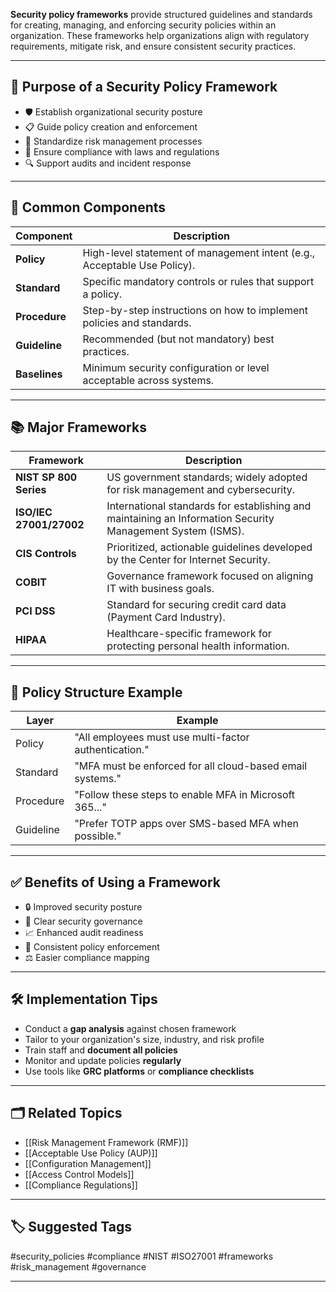 **Security policy frameworks** provide structured guidelines and standards for creating, managing, and enforcing security policies within an organization. These frameworks help organizations align with regulatory requirements, mitigate risk, and ensure consistent security practices.

---

## 🎯 Purpose of a Security Policy Framework

- 🛡️ Establish organizational security posture
- 📋 Guide policy creation and enforcement
- 🔁 Standardize risk management processes
- 🧭 Ensure compliance with laws and regulations
- 🔍 Support audits and incident response

---

## 🧩 Common Components

| Component          | Description |
|--------------------|-------------|
| **Policy**          | High-level statement of management intent (e.g., Acceptable Use Policy). |
| **Standard**        | Specific mandatory controls or rules that support a policy. |
| **Procedure**       | Step-by-step instructions on how to implement policies and standards. |
| **Guideline**       | Recommended (but not mandatory) best practices. |
| **Baselines**       | Minimum security configuration or level acceptable across systems. |

---

## 📚 Major Frameworks

| Framework           | Description |
|----------------------|-------------|
| **NIST SP 800 Series** | US government standards; widely adopted for risk management and cybersecurity. |
| **ISO/IEC 27001/27002** | International standards for establishing and maintaining an Information Security Management System (ISMS). |
| **CIS Controls**        | Prioritized, actionable guidelines developed by the Center for Internet Security. |
| **COBIT**               | Governance framework focused on aligning IT with business goals. |
| **PCI DSS**             | Standard for securing credit card data (Payment Card Industry). |
| **HIPAA**               | Healthcare-specific framework for protecting personal health information. |

---

## 🧱 Policy Structure Example

| Layer       | Example |
|-------------|---------|
| Policy      | "All employees must use multi-factor authentication." |
| Standard    | "MFA must be enforced for all cloud-based email systems." |
| Procedure   | "Follow these steps to enable MFA in Microsoft 365..." |
| Guideline   | "Prefer TOTP apps over SMS-based MFA when possible." |

---

## ✅ Benefits of Using a Framework

- 🔒 Improved security posture
- 🧭 Clear security governance
- 📈 Enhanced audit readiness
- 🤝 Consistent policy enforcement
- ⚖️ Easier compliance mapping

---

## 🛠 Implementation Tips

- Conduct a **gap analysis** against chosen framework
- Tailor to your organization's size, industry, and risk profile
- Train staff and **document all policies**
- Monitor and update policies **regularly**
- Use tools like **GRC platforms** or **compliance checklists**

---

## 🗂 Related Topics

- [[Risk Management Framework (RMF)]]
- [[Acceptable Use Policy (AUP)]]
- [[Configuration Management]]
- [[Access Control Models]]
- [[Compliance Regulations]]

---

## 🏷 Suggested Tags

#security_policies #compliance #NIST #ISO27001 #frameworks #risk_management #governance

---
